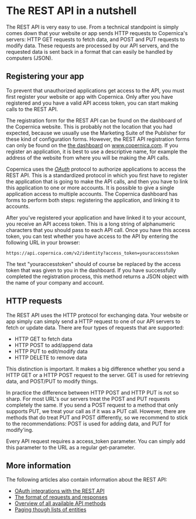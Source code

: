 # The REST API in a nutshell

The REST API is very easy to use. From a technical standpoint is simply comes
down that your website or app sends HTTP requests to Copernica's servers:
HTTP GET requests to fetch data, and POST and PUT requests to modify data.
These requests are processed by our API servers, and the requested data is 
sent back in a format that can easily be handled by computers (JSON).

## Registering your app

To prevent that unauthorized applications get access to the API, you must first
register your website or app with Copernica. Only after you have registered and
you have a valid API access token, you can start making calls to the REST API.

The registration form for the REST API can be found on the dashboard of the
Copernica website. This is probably not the location that you had expected, 
because we usually use the Marketing Suite of the Publisher for these kind of 
configuration forms. However, the REST API registration forms can only be found
on the [the dashboard](/en/applications) on www.copernica.com. If you register 
an application, it is best to use a descriptive name, for example the address 
of the website from where you will be making the API calls.

Copernica uses the [*OAuth*](./rest-oauth.md) protocol to authorize applications
to access the REST API. This is a standardized protocol in which you first have 
to register the application that is going to make the API calls, and then you 
have to link this application to one or more accounts. It is
possible to give a single application access to multiple accounts. The Copernica
dashboard has forms to perform both steps: registering the application, and 
linking it to accounts.

After you've registered your application and have linked it to your account,
you receive an API access token. This is a long string of alphanumeric 
characters that you should pass to each API call. Once you have this access
token, you can test whether you have access to the API by entering the following
URL in your browser:

`https://api.copernica.com/v2/identity?access_token=youraccesstoken`

The text "youraccesstoken" should of course be replaced by the access token
that was given to you in the dashboard. If you have successfully completed
the registration process, this method returns a JSON object with the name of
your company and account.

## HTTP requests

The REST API uses the HTTP protocol for exchanging data. Your website or app
simply can simply send a HTTP request to one of our API servers to fetch or
update data. There are four types of requests that are supported:

* HTTP GET to fetch data
* HTTP POST to add/append data
* HTTP PUT to edit/modify data
* HTTP DELETE to remove data

This distinction is important. It makes a big difference whether you send a 
HTTP GET or a HTTP POST request to the server. GET is used for retrieving 
data, and POST/PUT to modify things.

In practice the difference between HTTP POST and HTTP PUT is not so sharp.
For most URL's our servers treat the POST and PUT requests
completely the same. If you send a POST request to a method that only supports
PUT, we treat your call as if it was a PUT call. However, there are methods
that do treat PUT and POST differently, so we recommend to stick to the 
recommendations: POST is used for adding data, and PUT for modify'ing.

Every API request requires a access_token parameter. You can simply add
this parameter to the URL as a regular get-parameter.

## More information

The following articles also contain information about the REST API:

* [OAuth integrations with the REST API](./rest-oauth.md)
* [The format of requests and responses](./rest-requests.md)
* [Overview of all available API methods](./rest-api.md)
* [Paging though lists of entities](./rest-paging.md)

